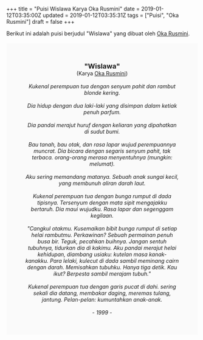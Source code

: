 +++
title = "Puisi Wislawa Karya Oka Rusmini"
date = 2019-01-12T03:35:00Z
updated = 2019-01-12T03:35:31Z
tags = ["Puisi", "Oka Rusmini"]
draft = false
+++

<div dir="ltr" style="text-align: left;" trbidi="on"><div style="text-align: justify;">Berikut ini adalah puisi berjudul "Wislawa" yang dibuat oleh <a href="https://ensiklopedia.kemdikbud.go.id/sastra/artikel/Oka_Rusmini" target="_blank">Oka Rusmini</a>. </div><br /><div style="background: #FAFAFA; font-size: 14px; height: auto; margin: 0 auto; padding: 50px; text-align: center; width: auto;"><span style="font-size: 18px;"><b>"Wislawa"</b></span><br />(Karya <a href="https://www.sekata.web.id/tags/oka-rusmini" target="_blank">Oka Rusmini</a>) <br /><br /><i>Kukenal perempuan tua dengan senyum pahit dan rambut blonde kering.<br /><br />Dia hidup dengan dua laki-laki yang disimpan dalam ketiak penuh parfum.<br /><br />Dia pandai merajut huruf dengan keliaran yang dipahatkan di sudut bumi.<br /><br />Bau tanah, bau otak, dan rasa lapar wujud perempuannya muncrat. Dia bicara dengan segaris senyum pahit, tak terbaca. orang-orang merasa menyentuhnya (mungkin: melumat).<br /><br />Aku sering memandang matanya. Sebuah anak sungai kecil, yang membunuh aliran darah laut.<br /><br />Kukenal perempuan tua dengan bunga rumput di dada tipisnya. Tersenyum dengan mata sipit mengajakku bertaruh. Dia maui wujudku. Rasa lapar dan segenggam kegilaan.<br /><br />"Cangkul otakmu. Kusemaikan bibit bunga rumput di setiap helai rambutmu. Perkawinan? Sebuah permainan penuh busa bir. Teguk, pecahkan buihnya. Jangan sentuh tubuhnya, tidurkan dia di kakimu. Aku pandai merajut helai kehidupan, diambang usiaku: kutelan masa kanak- kanakku. Para lelaki, kulecut di dada sambil meminang cairn dengan darah. Memisahkan tubuhku. Hanya tiga detik. Kau ikut? Berpesta sambil merajam tubuh."<br /><br />Kukenal perempuan tua dengan garis pucat di dahi. sering sekali dia datang, membakar daging, meremas tulang, jantung. Pelan-pelan: kumuntahkan anak-anak.<br /><br />- 1999 -</i> </div></div>
